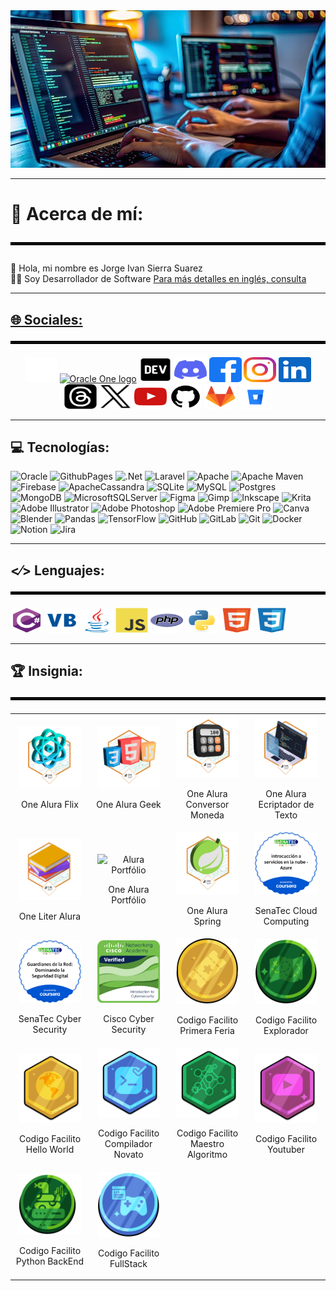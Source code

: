 <div align="center">
<img src="assets/images/techs/jpg/banner/developer.jpg" alt="Banner"/>
</div>

<hr>

# 💫 Acerca de mí:<br><hr style="border: 2px solid black;">
<div align="left">
👋 Hola, mi nombre es Jorge Ivan Sierra Suarez <br>👨‍💻 Soy Desarrollador de Software
<a href="README.md" target="_blank">Para más detalles en inglés, consulta 
</div>

<hr>

## 🌐 Sociales:<br><hr style="border: 2px solid black;">
<!--[![Behance](https://img.shields.io/badge/Behance-1769ff?logo=behance&logoColor=white)](https://behance.net/jissbossh)
[![Discord](https://img.shields.io/badge/Discord-%237289DA.svg?logo=discord&logoColor=white)](https://discord.gg/jissbossh)
[![Facebook](https://img.shields.io/badge/Facebook-%231877F2.svg?logo=Facebook&logoColor=white)](https://facebook.com/jissbossh)
[![Instagram](https://img.shields.io/badge/Instagram-%23E4405F.svg?logo=Instagram&logoColor=white)](https://instagram.com/jissbossh)
[![LinkedIn](https://img.shields.io/badge/LinkedIn-%230077B5.svg?logo=linkedin&logoColor=white)](https://linkedin.com/in/jissbossh)
[![Medium](https://img.shields.io/badge/Medium-12100E?logo=medium&logoColor=white)](https://medium.com/@jissbossh)
[![Pinterest](https://img.shields.io/badge/Pinterest-%23E60023.svg?logo=Pinterest&logoColor=white)](https://pinterest.com/jissbossh) [![Quora](https://img.shields.io/badge/Quora-%23B92B27.svg?logo=Quora&logoColor=white)](https://quora.com/profile/jissbossh)
[![Reddit](https://img.shields.io/badge/Reddit-%23FF4500.svg?logo=Reddit&logoColor=white)](https://reddit.com/user/jissbossh)
[![Stack Overflow](https://img.shields.io/badge/-Stackoverflow-FE7A16?logo=stack-overflow&logoColor=white)](https://stackoverflow.com/users/jissbossh)
[![TikTok](https://img.shields.io/badge/TikTok-%23000000.svg?logo=TikTok&logoColor=white)](https://tiktok.com/@jissbossh)
[![Twitch](https://img.shields.io/badge/Twitch-%239146FF.svg?logo=Twitch&logoColor=white)](https://twitch.tv/jissbossh)
[![X](https://img.shields.io/badge/X-black.svg?logo=X&logoColor=white)](https://x.com/jissbossh)
[![YouTube](https://img.shields.io/badge/YouTube-%23FF0000.svg?logo=YouTube&logoColor=white)](https://youtube.com/@jissbossh)
[![Codepen](https://img.shields.io/badge/Codepen-000000?style=for-the-badge&logo=codepen&logoColor=white)](https://codepen.io/jissbossh)
[![Mastodon](https://img.shields.io/badge/-MASTODON-%232B90D9?style=for-the-badge&logo=mastodon&logoColor=white)](https://mastodon.social/@jissbossh)

<hr>-->

<div align="center">
  <a href="https://app.aluracursos.com/user/jissbossh
" target="_blank"><img src="assets/icons/social/svg/alura/default.svg" width="52" height="40" alt="Alura logo"/></a>
  <a href="https://app.aluracursos.com/emprega-one/profile/jissbossh
" target="_blank"><img src="https://aprende.goodneighbors.cl/wp-content/uploads/2022/02/ONE_logo_rgb-768x408.png" width="52" height="40" alt="Oracle One logo"/></a>
  <a href="https://dev.to/jissbossh" target="_blank"><img src="assets/icons/social/svg/devto/default.svg" width="52" height="40" alt="Dev.To logo"/></a>
  <a href="https://discord.gg/JGSBF8UMup
" target="_blank"><img src="assets/icons/social/svg/discord/default.svg" width="52" height="40" alt="Discord logo"/></a>
  <a href="https://www.facebook.com/jissbossh" target="_blank"><img src="assets/icons/social/svg/facebook/default.svg" width="52" height="40" alt="Facebook logo"/></a>  
  <a href="https://www.instagram.com/jissbossh"><img src="assets/icons/social/svg/instagram/default.svg" width="52" height="40" alt="Instagram logo"/></a>
  <a href="https://www.linkedin.com/in/jissbossh"><img src="assets/icons/social/svg/linkedin/default.svg" width="52" height="40" alt="Linkedin logo"/></a>
  <a href="https://www.threads.net/@jissbossh"><img src="assets/icons/social/svg/threads/default.svg" width="52" height="40" alt="Threads logo"/></a>
  <!--<a href="https://www.tiktok.com/@jissbossh"><img src="assets/icons/social/svg/tiktok/default.svg" width="52" height="40" alt="Tiktok logo"/></a>
  <a href="https://www.twitch.tv/jissbossh"><img src="assets/icons/social/svg/twitch/default.svg" width="52" height="40" alt="Twitch logo"/></a>-->
  <a href="https://x.com/jissbossh"><img src="assets/icons/social/svg/x/default.svg" width="52" height="40" alt="X logo"/></a>
  <a href="https://www.youtube.com/@jissbossh"><img src="assets/icons/social/svg/youtube/default.svg" width="52" height="40" alt="Youtube logo"/></a>
  <a href="https://github.com/jissbossh" target="_blank"><img src="assets/icons/social/svg/github/default.svg" width="52" height="40" alt="GitHUb logo"/></a>
  <a href="https://gitlab.com/jissbossh/jissbossh" target="_blank"><img src="assets/icons/social/svg/gitlab/default.svg" width="52" height="40" alt="GitLab logo"/></a>
  <a href="https://bitbucket.org/jissbossh/jissbossh" target="_blank"><img src="assets/icons/social/svg/bitbucket/default.svg" width="52" height="40" alt="BitBucket logo"/></a>
</div>

<hr>

## 💻 Tecnologías:
<!--![C#](https://img.shields.io/badge/c%23-%23239120.svg?style=for-the-badge&logo=csharp&logoColor=white)
![Java](https://img.shields.io/badge/java-%23ED8B00.svg?style=for-the-badge&logo=openjdk&logoColor=white)
![HTML5](https://img.shields.io/badge/html5-%23E34F26.svg?style=for-the-badge&logo=html5&logoColor=white)
![PHP](https://img.shields.io/badge/php-%23777BB4.svg?style=for-the-badge&logo=php&logoColor=white)
![Python](https://img.shields.io/badge/python-3670A0?style=for-the-badge&logo=python&logoColor=ffdd54)
![JavaScript](https://img.shields.io/badge/javascript-%23323330.svg?style=for-the-badge&logo=javascript&logoColor=%23F7DF1E)
![CSS3](https://img.shields.io/badge/css3-%231572B6.svg?style=for-the-badge&logo=css3&logoColor=white)-->
![Oracle](https://img.shields.io/badge/Oracle-F80000?style=for-the-badge&logo=oracle&logoColor=white)
![GithubPages](https://img.shields.io/badge/github%20pages-121013?style=for-the-badge&logo=github&logoColor=white)
![.Net](https://img.shields.io/badge/.NET-5C2D91?style=for-the-badge&logo=.net&logoColor=white)
![Laravel](https://img.shields.io/badge/laravel-%23FF2D20.svg?style=for-the-badge&logo=laravel&logoColor=white)
![Apache](https://img.shields.io/badge/apache-%23D42029.svg?style=for-the-badge&logo=apache&logoColor=white)
![Apache Maven](https://img.shields.io/badge/Apache%20Maven-C71A36?style=for-the-badge&logo=Apache%20Maven&logoColor=white)
![Firebase](https://img.shields.io/badge/firebase-a08021?style=for-the-badge&logo=firebase&logoColor=ffcd34)
![ApacheCassandra](https://img.shields.io/badge/cassandra-%231287B1.svg?style=for-the-badge&logo=apache-cassandra&logoColor=white)
![SQLite](https://img.shields.io/badge/sqlite-%2307405e.svg?style=for-the-badge&logo=sqlite&logoColor=white)
![MySQL](https://img.shields.io/badge/mysql-4479A1.svg?style=for-the-badge&logo=mysql&logoColor=white)
![Postgres](https://img.shields.io/badge/postgres-%23316192.svg?style=for-the-badge&logo=postgresql&logoColor=white)
![MongoDB](https://img.shields.io/badge/MongoDB-%234ea94b.svg?style=for-the-badge&logo=mongodb&logoColor=white)
![MicrosoftSQLServer](https://img.shields.io/badge/Microsoft%20SQL%20Server-CC2927?style=for-the-badge&logo=microsoft%20sql%20server&logoColor=white) ![Figma](https://img.shields.io/badge/figma-%23F24E1E.svg?style=for-the-badge&logo=figma&logoColor=white)
![Gimp](https://img.shields.io/badge/Gimp-657D8B?style=for-the-badge&logo=gimp&logoColor=FFFFFF)
![Inkscape](https://img.shields.io/badge/Inkscape-e0e0e0?style=for-the-badge&logo=inkscape&logoColor=080A13)
![Krita](https://img.shields.io/badge/Krita-203759?style=for-the-badge&logo=krita&logoColor=EEF37B)
![Adobe Illustrator](https://img.shields.io/badge/adobe%20illustrator-%23FF9A00.svg?style=for-the-badge&logo=adobe%20illustrator&logoColor=white)
![Adobe Photoshop](https://img.shields.io/badge/adobe%20photoshop-%2331A8FF.svg?style=for-the-badge&logo=adobe%20photoshop&logoColor=white)
![Adobe Premiere Pro](https://img.shields.io/badge/Adobe%20Premiere%20Pro-9999FF.svg?style=for-the-badge&logo=Adobe%20Premiere%20Pro&logoColor=white)
![Canva](https://img.shields.io/badge/Canva-%2300C4CC.svg?style=for-the-badge&logo=Canva&logoColor=white)
![Blender](https://img.shields.io/badge/blender-%23F5792A.svg?style=for-the-badge&logo=blender&logoColor=white)
![Pandas](https://img.shields.io/badge/pandas-%23150458.svg?style=for-the-badge&logo=pandas&logoColor=white)
![TensorFlow](https://img.shields.io/badge/TensorFlow-%23FF6F00.svg?style=for-the-badge&logo=TensorFlow&logoColor=white)
![GitHub](https://img.shields.io/badge/github-%23121011.svg?style=for-the-badge&logo=github&logoColor=white)
![GitLab](https://img.shields.io/badge/gitlab-%23181717.svg?style=for-the-badge&logo=gitlab&logoColor=white)
![Git](https://img.shields.io/badge/git-%23F05033.svg?style=for-the-badge&logo=git&logoColor=white)
![Docker](https://img.shields.io/badge/docker-%230db7ed.svg?style=for-the-badge&logo=docker&logoColor=white)
![Notion](https://img.shields.io/badge/Notion-%23000000.svg?style=for-the-badge&logo=notion&logoColor=white)
![Jira](https://img.shields.io/badge/jira-%230A0FFF.svg?style=for-the-badge&logo=jira&logoColor=white)

<hr>

## <⁄> Lenguajes:<br><hr style="border: 2px solid black;">
<div align="left">
<a href="https://learn.microsoft.com/en-us/dotnet/csharp/" target="_blank"><img src="assets/icons/techs/svg/csharp/default.svg" width="52" height="40" alt="C# logo"/></a>
<a href="https://learn.microsoft.com/en-us/dotnet/visual-basic/" target="_blank"><img src="assets/icons/techs/svg/vb/default.svg" width="52" height="40" alt="Visual Basic logo"/></a>
<a href="https://www.oracle.com/java/" target="_blank"><img src="assets/icons/techs/svg/java/default.svg" width="52" height="40" alt="Java logo"/></a>
<a href="https://developer.mozilla.org/en/docs/Web/JavaScript" target="_blank"><img src="assets/icons/techs/svg/javascript/default.svg" width="52" height="40" alt="JavaScript logo"/></a>
<a href="https://www.php.net/manual/en/" target="_blank"><img src="assets/icons/techs/svg/php/default.svg" width="52" height="40" alt="Php logo"/></a>
<a href="https://docs.python.org/3/" target="_blank"><img src="assets/icons/techs/svg/python/default.svg" width="52" height="40" alt="Phython logo"/></a>
<a href="https://developer.mozilla.org/en/docs/Web/HTML" target="_blank"><img src="assets/icons/techs/svg/html/default.svg" width="52" height="40" alt="Html logo"/></a>
<a href="https://developer.mozilla.org/en/docs/Web/CSS" target="_blank"><img src="assets/icons/techs/svg/css/default.svg" width="52" height="40" alt="Css logo"/></a>
</div>

<hr>


## 🏆 Insignia:<br><hr style="border: 2px solid black;">

<table align="center">
  <tr>
    <td align="center" style="width: 15%;">
      <img src="assets/images/insignias/png/Badge-AluraFlix.png" alt="Alura Flix" style="max-width: 100px; width: 100%;  height: auto;"><br>
      <p>One Alura Flix</p>
    </td>
    <td align="center" style="width: 15%;">
      <img src="assets/images/insignias/png/Badge-AluraGeek.png" alt="Alura Geek" style="max-width: 100px; width: 100%;  height: auto;"><br>
      <p>One Alura Geek</p>
    </td>
    <td align="center" style="width: 15%;">
      <img src="assets/images/insignias/png/Badge-Conversor.png" alt="Alura Conversor Moneda" style="max-width: 100px; width: 100%;  height: auto;"> 
     <br>
      <p>One Alura Conversor Moneda</p>
    </td>
    <td align="center" style="width: 15%;">
      <img src="assets/images/insignias/png/Badge-Ecriptador.png" alt="Alura Ecriptador de Texto" style="max-width: 100px; width: 100%;  height: auto;"><br>
      <p>One Alura Ecriptador de Texto</p>
    </td>  
  </tr>
  <tr>
    <td align="center" style="width: 25%;">
      <img src="assets/images/insignias/png/Badge-LiterAlura.png" alt="Liter Alura" style="max-width: 100px; width: 100%;  height: auto;"><br>
      <p>One Liter Alura</p>
    </td>
    <td align="center" style="width: 25%;">
      <img src="assets/images/insignias/png/Badge-Portfólio.png" alt="Alura Portfólio" style="max-width: 100px; width: 100%;  height: auto;"><br>
      <p>One Alura Portfólio</p>
    </td>
      <td align="center" style="width: 25%;">
      <img src="assets/images/insignias/png/Badge-Spring.png" alt="Alura Spring" style="max-width: 100px; width: 100%; height: auto;"> 
  <br>
      <p>One Alura Spring</p>
    </td>
    <td align="center" style="width: 25%;">
      <img src="assets/images/insignias/png/Badge-Cloud-Computing.png" alt="Cloud Computing" style="max-width: 100px; width: 100%;  height: auto;"><br>
      <p>SenaTec Cloud Computing</p>
    </td> 
  </tr>
  <tr>
    <td align="center" style="width: 25%;">
      <img src="assets/images/insignias/png/Badge-Cyber-Security.png" alt="Cyber Security" style="max-width: 100px; width: 100%;  height: auto;">
      <br>
      <p>SenaTec Cyber Security</p>
    </td>
    <td align="center" style="width: 25%;">
      <img src="assets/images/insignias/png/Badge-Cyber-Security1.png" alt="Cyber Security" style="max-width: 100px; width: 100%;  height: auto;"><br>
      <p>Cisco Cyber Security</p>
    </td>
      <td align="center" style="width: 25%;">
      <img src="assets/images/insignias/png/Badge-First-Feria.png" alt="Primera Feria" style="max-width: 100px; width: 100%; height: auto;"> 
     <br>
      <p>Codigo Facilito Primera Feria</p>
    </td>
    <td align="center" style="width: 25%;">
      <img src="assets/images/insignias/png/Badge-Explorador.png" alt="Explorador" style="max-width: 100px; width: 100%;  height: auto;"><br>
      <p>Codigo Facilito Explorador</p>
    </td> 
  </tr>
  <tr>
    <td align="center" style="width: 25%;">
      <img src="assets/images/insignias/png/Badge-Hello-World.png" alt="" style="max-width: 100px; width: 100%;  height: auto;"><br>
      <p>Codigo Facilito Hello World</p>
    </td>
    <td align="center" style="width: 25%;">
      <img src="assets/images/insignias/png/Badge-Compilador-Novato.png" alt="Compilador Novato" style="max-width: 100px; width: 100%;  height: auto;"> 
     <br>
      <p>Codigo Facilito Compilador Novato</p>
    </td>
      <td align="center" style="width: 25%;">
      <img src="assets/images/insignias/png/Badge-Maestro-de-Algoritmo.png" alt="Maestro Algoritmo" style="max-width: 100px; width: 100%; height: auto;"> 
     <br>
      <p>Codigo Facilito Maestro Algoritmo</p>
    </td>
    <td align="center" style="width: 25%;">
      <img src="assets/images/insignias/png/Badge-Youtuber.png" alt="Youtuber" style="max-width: 100px; width: 100%;  height: auto;"><br>
      <p>Codigo Facilito Youtuber</p>
    </td> 
  </tr>
    <tr>
    <td align="center" style="width: 25%;">
      <img src="assets/images/insignias/png/Badge-Python-Backend.png" alt="Python BackEnd" style="max-width: 100px; width: 100%;  height: auto;"><br>
      <p>Codigo Facilito Python BackEnd</p>
    </td>
    <td align="center" style="width: 25%;">
      <img src="assets/images/insignias/png/Badge-Fullstack.png" alt="FullStack" style="max-width: 100px; width: 100%;  height: auto;"> 
    <br>
      <p>Codigo Facilito FullStack</p>
    </td>
      <!--<td align="center" style="width: 25%;">
      <img src="assets/images/insignias/png/Badge-Maestro-de-Algoritmo.png" alt="" style="max-width: 100px; width: 100%; height: auto;"> 
     <br>
      <p></p>
    </td>
    <td align="center" style="width: 25%;">
      <img src="assets/images/insignias/png/Badge-Youtuber.png" alt="" style="max-width: 100px; width: 100%;  height: auto;"><br>
      <p></p>
    </td>-->  
  </tr>
</table>

<!--
<div align="left">
<img src="assets/images/insignias/png/Badge-AluraFlix.png" width="100" height="100" alt="Alura Flix"/>
<img src="assets/images/insignias/png/Badge-AluraGeek.png" width="100" height="100" alt="Alura Geek"/>
<img src="assets/images/insignias/png/Badge-Conversor.png" width="100" height="100" alt="Conversor"/>
<img src="assets/images/insignias/png/Badge-Ecriptador.png" width="100" height="100" alt="Ecriptador"/>  
<img src="assets/images/insignias/png/Badge-LiterAlura.png" width="100" height="100" alt="Liter Alura"/>  
<img src="assets/images/insignias/png/Badge-Portfólio.png" width="100" height="100" alt="Portfólio"/>  
<img src="assets/images/insignias/png/Badge-Spring.png" width="100" height="100" alt="Spring"/>  
<img src="assets/images/insignias/png/Badge-Cloud-Computing.png" width="100" height="100" alt="Cloud Computing"/>
<img src="assets/images/insignias/png/Badge-Cyber-Security.png" width="100" height="100" alt="Cyber Security"/>
  
<img src="assets/images/insignias/png/Badge-Cyber-Security1.png" width="100" height="100" alt="Cyber Security"/> 
<img src="assets/images/insignias/png/Badge-First-Feria.png" width="100" height="100" alt="First-Feria"/>

</div>

<hr>

## 📊 Estadísticas de GitHub:
<div align="left"> 
  <div align="left">
    <img width="500" height="200" src="https://github-readme-stats.vercel.app/api?username=jissbossh&theme=radical&hide_border=false&include_all_commits=true&count_private=true&card_width=500" alt="Github Stats"/>
    </div>
    <div width="500" height="200" align="left">
      <img src="https://github-readme-stats.vercel.app/api/top-langs/?username=jissbossh&theme=radical&hide_border=false&include_all_commits=true&count_private=true&card_width=500"alt="Top Langs"/>
      </div>
      <div width="500" height="300" align="left">
        <img src="https://github-readme-streak-stats.herokuapp.com/?user=jissbossh&theme=radical&hide_border=false&card_width=500&card_height=200" alt="Readme Streak-Stats"/>
      </div>    
</div>

<hr>

## 🔝 Repositorio más Contribuido:
<div align="left"><img src="https://github-contributor-stats.vercel.app/api?username=jissbossh&limit=5&theme=radical&combine_all_yearly_contributions=true&hide_contributor_rank=false"/>
</div>

<hr>

## 🏆 Trofeos de GitHub:
<div align="center">
  <img src="https://github-profile-trophy.vercel.app/?username=jissbossh&theme=radical&no-frame=false&no-bg=false&margin-w=4"/>
</div>

<hr>

## 🧿 Visitantes:
<div align="center">
  <img src="https://visitor-badge.laobi.icu/badge?page_id=jissbossh.jissbossh&theme=radical&format=true" alt="Visitor badge"/>
  </div>
<div align="center">
  <img src="https://komarev.com/ghpvc/?username=jissbossh&theme=radical&format=true" alt="Visitor badge"/>
  </div>
</div>

<hr>

## 👁 Vistos:
<div align="center"><img src="https://profile-counter.glitch.me/jissbossh/count.svg?&theme=radical&format=true" height="40" width="200" alt="Visitor badge"/><hr>
</div>--> 

<!--
Here are some ideas to get you started:

- 🔭 I’m currently working on ...
- 🌱 I’m currently learning ...
- 👯 I’m looking to collaborate on ...
- 🤔 I’m looking for help with ...
- 💬 Ask me about ...
- 📫 How to reach me: ...
- 😄 Pronouns: ...
- ⚡ Fun fact: ...
-->
